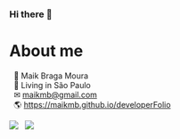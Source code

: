 ### Hi there 👋

# About me

&nbsp;&nbsp;👨 Maik Braga Moura
<br>&nbsp;&nbsp;📌 Living in São Paulo
<br>&nbsp;&nbsp;✉ maikmb@gmail.com
<br>&nbsp;&nbsp;🌎 https://maikmb.github.io/developerFolio

<p align="justify">
  <img align="bottom" src="https://github-readme-stats.vercel.app/api?username=maikmb&show_icons=true&count_private=true&theme=algolia" />       &nbsp;  <img align="bottom" src="https://github-readme-stats.vercel.app/api/top-langs/?username=maikmb&layout=compact&theme=algolia" />
</p>
